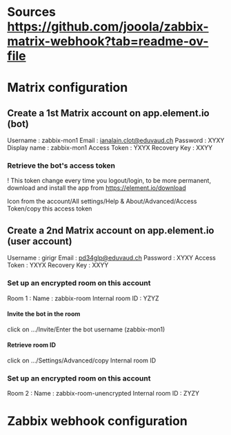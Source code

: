 # Sources https://github.com/jooola/zabbix-matrix-webhook?tab=readme-ov-file

# Matrix configuration

## Create a 1st Matrix account on app.element.io (bot)
Username : zabbix-mon1
Email : ianalain.clot@eduvaud.ch
Password : XYXY
Display name : zabbix-mon1
Access Token : YXYX
Recovery Key : XXYY

### Retrieve the bot's access token
! This token change every time you logout/login, to be more permanent, download and install the app from https://element.io/download

Icon from the account/All settings/Help & About/Advanced/Access Token/copy this access token

## Create a 2nd Matrix account on app.element.io (user account)
Username : girigr
Email : pd34glp@eduvaud.ch
Password : XYXY
Access Token : YXYX
Recovery Key : XXYY

### Set up an encrypted room on this account
Room 1 :
Name : zabbix-room
Internal room ID : YZYZ

#### Invite the bot in the room
click on .../Invite/Enter the bot username (zabbix-mon1)

#### Retrieve room ID
click on .../Settings/Advanced/copy Internal room ID

### Set up an encrypted room on this account
Room 2 :
Name : zabbix-room-unencrypted
Internal room ID : ZYZY

# Zabbix webhook configuration

